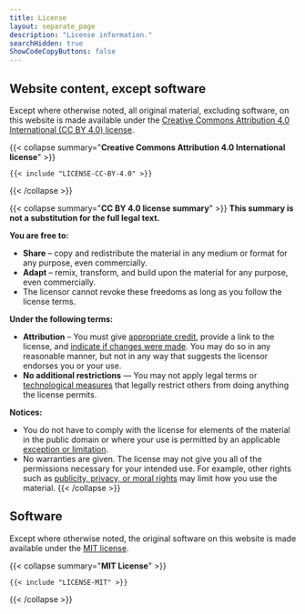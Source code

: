 ```yaml
---
title: License
layout: separate_page
description: "License information."
searchHidden: true
ShowCodeCopyButtons: false
---
```


## Website content, except software

Except where otherwise noted, all original material, excluding software, on this website is made available under the [Creative Commons Attribution 4.0 International (CC BY 4.0) license](https://creativecommons.org/licenses/by/4.0/).

{{< collapse summary="**Creative Commons Attribution 4.0 International license**" >}}
```text
{{< include "LICENSE-CC-BY-4.0" >}}
```
{{< /collapse >}}

{{< collapse summary="**CC BY 4.0 license summary**" >}}
**This summary is not a substitution for the full legal text.**

**You are free to:**
- **Share** &ndash; copy and redistribute the material in any medium or format for any purpose, even commercially.
- **Adapt** &ndash; remix, transform, and build upon the material for any purpose, even commercially.
- The licensor cannot revoke these freedoms as long as you follow the license terms.

**Under the following terms:**
- **Attribution** &ndash; You must give [appropriate credit](https://creativecommons.org/licenses/by/4.0/#ref-appropriate-credit), provide a link to the license, and [indicate if changes were made](https://creativecommons.org/licenses/by/4.0/#ref-indicate-changes). You may do so in any reasonable manner, but not in any way that suggests the licensor endorses you or your use.
- **No additional restrictions** — You may not apply legal terms or [technological measures](https://creativecommons.org/licenses/by/4.0/#ref-technological-measures) that legally restrict others from doing anything the license permits.

**Notices:**
- You do not have to comply with the license for elements of the material in the public domain or where your use is permitted by an applicable [exception or limitation](https://creativecommons.org/licenses/by/4.0/#ref-exception-or-limitation).
- No warranties are given. The license may not give you all of the permissions necessary for your intended use. For example, other rights such as [publicity, privacy, or moral rights](https://creativecommons.org/licenses/by/4.0/#ref-publicity-privacy-or-moral-rights) may limit how you use the material.
{{< /collapse >}}

## Software

Except where otherwise noted, the original software on this website is made available under the [MIT license](https://opensource.org/license/mit).

{{< collapse summary="**MIT License**" >}}
```text
{{< include "LICENSE-MIT" >}}
```
{{< /collapse >}}
